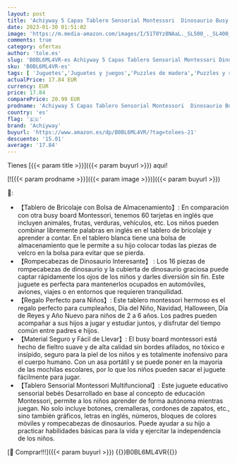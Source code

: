 ```yaml
---
layout: post
title: 'Achiyway 5 Capas Tablero Sensorial Montessori  Dinosaurio Busy Board Bebé de 2 3 4 5 6 Años  Juguete Educativo con Letras  Números  Gráficos  Pizarra Blanca DIY  Regalo para Niño de 2 a 6 Años'
date: 2023-01-30 01:51:02
image: 'https://m.media-amazon.com/images/I/51T0Yz8NAaL._SL500_._SL400_.jpg'
comments: true
category: ofertas
author: 'tole.es'
slug: 'B0BL6ML4VR-es Achiyway 5 Capas Tablero Sensorial Montessori Dinosaurio...'
sku: 'B0BL6ML4VR-es'
tags: [ 'Juguetes','Juguetes y juegos','Puzzles de madera','Puzzles y rompecabezas','achiyway','bebé','🇪🇸', ]
actualPrice: 17.84 EUR
currency: EUR
price: 17.84
comparePrice: 20.99 EUR
prodname: 'Achiyway 5 Capas Tablero Sensorial Montessori  Dinosaurio Busy Board Bebé de 2 3 4 5 6 Años  Juguete Educativo con Letras  Números  Gráficos  Pizarra Blanca DIY  Regalo para Niño de 2 a 6 Años'
country: 'es'
flag: '🇪🇸'
brand: 'Achiyway'
buyurl: 'https://www.amazon.es/dp/B0BL6ML4VR/?tag=tolees-21'
descuento: '15.01'
average: '17.84'
---
```


Tienes [{{< param title >}}]({{< param buyurl >}}) aqui!

[![{{< param prodname >}}]({{< param image >}})]({{< param buyurl >}})

🔎:

- 【Tablero de Bricolaje con Bolsa de Almacenamiento】: En comparación con otra busy board Montessori, tenemos 60 tarjetas en inglés que incluyen animales, frutas, verduras, vehículos, etc. Los niños pueden combinar libremente palabras en inglés en el tablero de bricolaje y aprender a contar. En el tablero blanca tiene una bolsa de almacenamiento que le permite a su hijo colocar todas las piezas de velcro en la bolsa para evitar que se pierda.
- 【Rompecabezas de Dinosaurio Interesante】 : Los 16 piezas de rompecabezas de dinosaurio y la cubierta de dinosaurio graciosa puede captar rápidamente los ojos de los niños y darles diversión sin fin. Este juguete es perfecta para mantenerlos ocupados en automóviles, aviones, viajes o en entornos que requieren tranquilidad.
- 【Regalo Perfecto para Niños】: Este tablero montessori hermoso es el regalo perfecto para cumpleaños, Día del Niño, Navidad, Halloween, Día de Reyes y Año Nuevo para niños de 2 a 6 años. Los padres pueden acompañar a sus hijos a jugar y estudiar juntos, y disfrutar del tiempo común entre padres e hijos.
- 【Material Seguro y Fácil de Llevar】: El busy board montessori está hecho de fieltro suave y de alta calidad sin bordes afilados, no tóxico e insípido, seguro para la piel de los niños y es totalmente inofensivo para el cuerpo humano. Con un asa portátil y se puede poner en la mayoría de las mochilas escolares, por lo que los niños pueden sacar el juguete fácilmente para jugar.
- 【Tablero Sensorial Montessori Multifuncional】: Este juguete educativo sensorial bebés Desarrollado en base al concepto de educación Montessori, permite a los niños aprender de forma autónoma mientras juegan. No solo incluye botones, cremalleras, cordones de zapatos, etc., sino también gráficos, letras en inglés, números, bloques de colores móviles y rompecabezas de dinosaurios. Puede ayudar a su hijo a practicar habilidades básicas para la vida y ejercitar la independencia de los niños.

[🛒 Comprar!!!]({{< param buyurl >}})
{{<world>}}B0BL6ML4VR{{</world>}}
